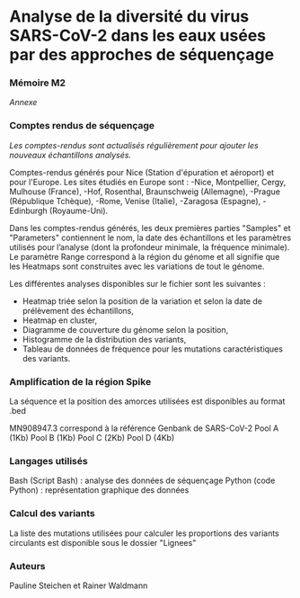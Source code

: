 # Analyse de la diversité du virus SARS-CoV-2 dans les eaux usées par des approches de séquençage

### Mémoire M2
*Annexe*


### Comptes rendus de séquençage

*Les comptes-rendus sont actualisés régulièrement pour ajouter les nouveaux échantillons analysés.*

Comptes-rendus générés pour Nice (Station d'épuration et aéroport) et pour l'Europe.
Les sites étudiés en Europe sont : 
-Nice, Montpellier, Cergy, Mulhouse (France), 
-Hof, Rosenthal, Braunschweig (Allemagne),
-Prague (République Tchèque), 
-Rome, Venise (Italie), 
-Zaragosa (Espagne), 
-Edinburgh (Royaume-Uni).

Dans les comptes-rendus générés, les deux premières parties "Samples" et "Parameters" contiennent le nom, la date des échantillons et les paramètres utilisés pour l’analyse (dont la profondeur minimale, la fréquence minimale). Le paramètre Range correspond à la région du génome et all signifie que les Heatmaps sont construites avec les variations de tout le génome.

Les différentes analyses disponibles sur le fichier sont les suivantes : 
- Heatmap triée selon la position de la variation et selon la date de prélèvement des échantillons,
- Heatmap en cluster, 
- Diagramme de couverture du génome selon la position, 
- Histogramme de la distribution des variants,
- Tableau de données de fréquence pour les mutations caractéristiques des variants.



### Amplification de la région Spike
La séquence et la position des amorces utilisées est disponibles au format .bed

MN908947.3 correspond à la référence Genbank de SARS-CoV-2
Pool A (1Kb)
Pool B (1Kb)
Pool C (2Kb)
Pool D (4Kb)

### Langages utilisés
Bash (Script Bash) : analyse des données de séquençage
Python (code Python) : représentation graphique des données


### Calcul des variants
La liste des mutations utilisées pour calculer les proportions des variants circulants est disponible sous le dossier "Lignees"



### Auteurs
Pauline Steichen et Rainer Waldmann

